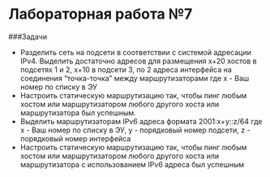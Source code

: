 # Лабораторная работа №7

###Задачи
* Разделить сеть на подсети в соответствии с системой адресации IPv4. Выделить достаточно адресов для размещения x+20 хостов в подсетях 1 и 2, x+10 в подсети 3, по 2 адреса интерфейса на соединения “точка-точка” между маршрутизаторами 
где x - Ваш номер по списку в ЭУ 
* Настроить статическую маршрутизацию так, чтобы пинг любым хостом или маршрутизатором любого другого хоста или маршрутизатора был успешным. 
* Выделить маршрутизаторам IPv6 адреса формата 2001:x+y::z/64
где x - Ваш номер по списку в ЭУ, y - порядковый номер подсети,
z - порядковый номер интерфейса 
* Настроить статическую маршрутизацию так, чтобы пинг любым хостом или маршрутизатором любого другого хоста или маршрутизатора с использованием IPv6 адреса был успешным
